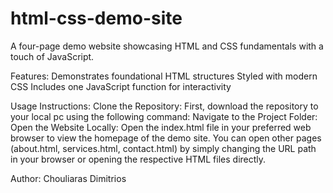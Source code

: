 # html-css-demo-site
A four-page demo website showcasing HTML and CSS fundamentals with a touch of JavaScript.

Features:
Demonstrates foundational HTML structures
Styled with modern CSS
Includes one JavaScript function for interactivity

Usage Instructions: 
Clone the Repository:
First, download the repository to your local pc using the following command:
Navigate to the Project Folder:
Open the Website Locally: Open the index.html file in your preferred web browser to view the homepage of the demo site.
You can open other pages (about.html, services.html, contact.html) by simply changing the URL path in your browser or opening the respective HTML files directly.

Author: Chouliaras Dimitrios
